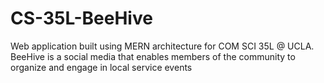 # CS-35L-BeeHive
Web application built using MERN architecture for COM SCI 35L @ UCLA. BeeHive is a social media that enables members of the community to organize and engage in local service events
